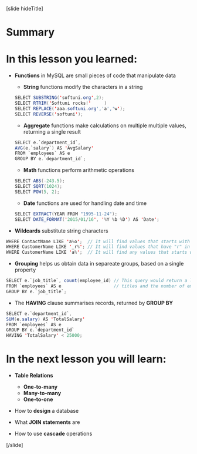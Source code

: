 [slide hideTitle]

# Summary

# In this lesson you learned:

- **Functions** in MySQL are small pieces of code that manipulate data
  
    * **String** functions modify the characters in a string
    ``` java
    SELECT SUBSTRING('softuni.org',2);
    SELECT RTRIM('Softuni rocks!'     )
    SELECT REPLACE('aaa.softuni.org','a','w');
    SELECT REVERSE('softuni');
    ```

    * **Aggregate** functions make calculations on multiple multiple values, returning a single result
    ``` java
    SELECT e.`department_id`, 
    AVG(e.`salary`) AS 'AvgSalary'
    FROM `employees` AS e
    GROUP BY e.`department_id`;
    ```

    * **Math** functions perform arithmetic operations
    ``` java
    SELECT ABS(-243.5);
    SELECT SQRT(1024);
    SELECT POW(5, 2);
    ```

    * **Date** functions are used for handling date and time
    ```java
    SELECT EXTRACT(YEAR FROM "1995-11-24");
    SELECT DATE_FORMAT('2015/01/16', '%Y %b %D') AS 'Date';
    ```

- **Wildcards** substitute string characters
```java
WHERE ContactName LIKE 'a%o';  // It will find values that starts with "a" and ends with "o".
WHERE CustomerName LIKE '_r%'; // It will find values that have "r" in second position.
WHERE CustomerName LIKE 'a%';  // It will find any values that starts with "a" (Customer name in our case).
```

- **Grouping** helps us obtain data in separeate groups, based on a single property
``` java
SELECT e.`job_title`, count(employee_id) // This query would return a list of position 
FROM `employees` AS e                    // titles and the number of employees assigned to each one of them.
GROUP BY e.`job_title`;
```

- The **HAVING** clause summarises records, returned by **GROUP BY**
``` java
SELECT e.`department_id`,
SUM(e.salary) AS 'TotalSalary'
FROM `employees` AS e
GROUP BY e.`department_id`
HAVING 'TotalSalary' < 25000;
```

# In the next lesson you will learn:

- **Table Relations**
    * **One-to-many** 
    * **Many-to-many**
    * **One-to-one**
  
- How to **design** a database
  
- What **JOIN statements** are
  
- How to use **cascade** operations
  

[/slide]
